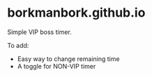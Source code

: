 # borkmanbork.github.io
Simple VIP boss timer.

To add:
- Easy way to change remaining time
- A toggle for NON-VIP timer
